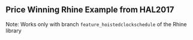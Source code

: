 

## Price Winning Rhine Example from HAL2017

Note: Works only with branch `feature_hoistedclockschedule` of the Rhine library

